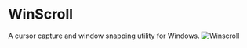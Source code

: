 # WinScroll
A cursor capture and window snapping utility for Windows.
![Winscroll](http://i.imgur.com/CezAw3t.png)

